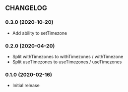 ## CHANGELOG

<a name="0.3.0"></a>
### 0.3.0 (2020-10-20)

* Add ability to setTimezone


<a name="0.2.0"></a>
### 0.2.0 (2020-04-20)

* Split withTimezones to withTimezones / withTimezone
* Split useTimezones to useTimezones / useTimezones


<a name="0.1.0"></a>
### 0.1.0 (2020-02-16)

* Initial release
